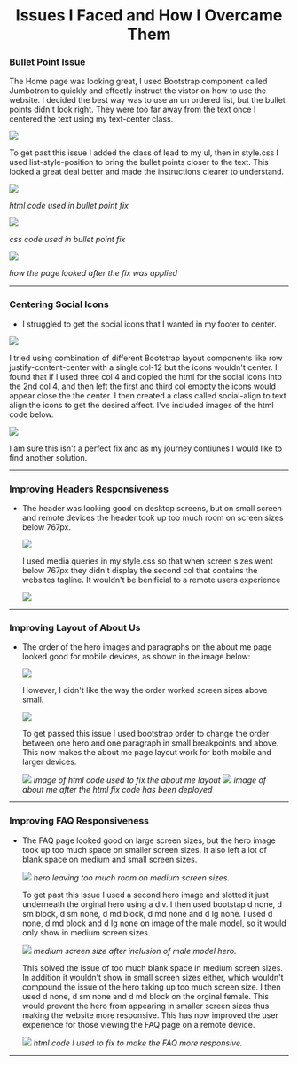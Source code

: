 <h1 style="text-align: center;">Issues I Faced and How I Overcame Them</h1>

<h3>Bullet Point Issue</h3>

The Home page was looking great, I used Bootstrap component called Jumbotron to quickly and effectly instruct the vistor on how to use the website. I decided the best way was to use an un ordered list, but the bullet points didn't look right. They were too far away from the text once I centered the text using my text-center class. 




<img src="assets/images/issues-images/ulindexbulletpointstoofarout.png">


To get past this issue I added the class of lead to my ul, then in style.css I used list-style-position to bring the bullet points closer to the text. This looked a great deal better and made the instructions clearer to understand. 


<img src="assets/images/issues-images/ulindexbulletpointstoofaroutfixhtml.png">

<i>html code used in bullet point fix</i>

<img src="assets/images/issues-images/ulindexbulletpointstoofaroutfixcss.png">

<i>css code used in bullet point fix</i>

<img src="assets/images/issues-images/ulindexbulletpointstoofaroutfix.png">
    
<i>how the page looked after the fix was applied</i>

<hr>

<h3>Centering Social Icons</h3>

* I struggled to get the social icons that I wanted in my footer to center.

<img src="assets/images/issues-images/can'tgetsocialstocenter.png">

I tried using combination of different Bootstrap layout components like row justify-content-center with a single col-12 but the icons wouldn't center. I found that if I used three col 4 and copied the html for the social icons into the 2nd col 4, and then left the first and third col emppty the icons would appear close the the center. I then created a class called social-align to text align the icons to get the desired affect. I've included images of the html code below. 

<img src="assets/images/issues-images/can'tgetsocialstocenterfix.png">

I am sure this isn't a perfect fix and as my journey contiunes I would like to find another solution.

<hr>

<h3>Improving Headers Responsiveness</h3>

* The header was looking good on desktop screens, but on small screen and remote devices the header took up too much room on screen sizes below 767px. 

    <img src="assets/images/issues-images/largeheaderinmobileview.png">

    I used media queries in my style.css so that when screen sizes went below 767px they didn't display the second col that contains the websites tagline. It wouldn't be benificial to a remote users experience

    <img src="assets/images/issues-images/largeheaderinmobileviewfix.png">

<hr>

<h3>Improving Layout of About Us</h3>

* The order of the hero images and paragraphs on the about me page looked good for mobile devices, as shown in the image below: 

    <img src="assets/images/issues-images/heroandtextlayoutaboutmemobile.png">

    However, I didn't like the way the order worked screen sizes above small. 

    <img src="assets/images/issues-images/heroandtextlayoutaboutmedesktop.png">

    To get passed this issue I used bootstrap order to change the order between one hero and one paragraph in small breakpoints and above. This now makes the about me page layout work for both mobile and larger devices.

    <img src="assets/images/issues-images/heroandtextlayoutaboutmedesktopfixcode.png">
    <i>image of html code used to fix the about me layout</i>

    <img src="assets/images/issues-images/heroandtextlayoutaboutmedesktopfix.png">
    <i>image of about me after the html fix code has been deployed</i>

<hr>

<h3>Improving FAQ Responsiveness</h3>

* The FAQ page looked good on large screen sizes, but the hero image took up too much space on smaller screen sizes. It also left a lot of blank space on medium and small screen sizes.

    <img src="assets/images/issues-images/toomuchfreespaceinfaqmdsize.png">
    <i>hero leaving too much room on medium screen sizes.</i>

    To get past this issue I used a second hero image and slotted it just underneath the orginal hero using a div. I then used bootstap d none, d sm block, d sm none, d md block, d md none and d lg none. I used d none, d md block and d lg none on image of the male model, so it would only show in medium screen sizes. 
 
    <img src="assets/images/issues-images/toomuchfreespaceinfaqmdsizeaddmale.png">
    <i>medium screen size after inclusion of male model hero.</i>
 
    This solved the issue of too much blank space in medium screen sizes. In addition it wouldn't show in small screen sizes either, which wouldn't compound the issue of the hero taking up too much screen size. I then used d none, d sm none and d md block on the orginal female. This would prevent the hero from appearing in smaller screen sizes thus making the website more responsive. This has now improved the user experience for those viewing the FAQ page on a remote device. 

    <img src="assets/images/issues-images/toomuchfreespaceinfaqmdsizeaddmalehtmlfix.png">
    <i>html code I used to fix to make the FAQ more responsive.</i>

<hr>

